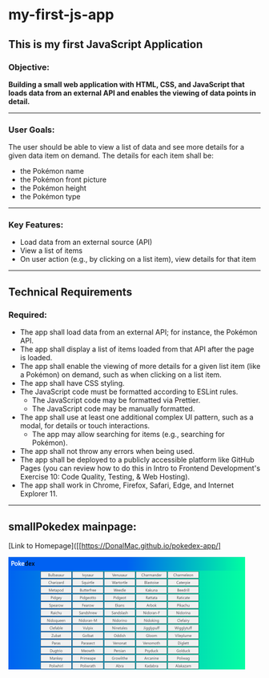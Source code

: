# my-first-js-app

## This is my first JavaScript Application

### Objective:

**Building a small web application with HTML, CSS, and JavaScript that loads
data from an external API and enables the viewing of data points in detail.**

---

### User Goals:

The user should be able to view a list of data and see more details for a given data item on demand.
The details for each item shall be:

- the Pokémon name
- the Pokémon front picture
- the Pokémon height
- the Pokémon type

---

### Key Features:

- Load data from an external source (API)
- View a list of items
- On user action (e.g., by clicking on a list item), view details for that item

---

## Technical Requirements

### Required:

- The app shall load data from an external API; for instance, the Pokémon API.
- The app shall display a list of items loaded from that API after the page is loaded.
- The app shall enable the viewing of more details for a given list item (like a Pokémon) on demand, such as when clicking on a list item.
- The app shall have CSS styling.
- The JavaScript code must be formatted according to ESLint rules.
  - The JavaScript code may be formatted via Prettier.
  - The JavaScript code may be manually formatted.
- The app shall use at least one additional complex UI pattern, such as a modal, for details or touch interactions.
  - The app may allow searching for items (e.g., searching for Pokémon).
- The app shall not throw any errors when being used.
- The app shall be deployed to a publicly accessible platform like GitHub Pages (you can review how to do this in Intro to Frontend Development's Exercise 10: Code Quality, Testing, & Web Hosting).
- The app shall work in Chrome, Firefox, Safari, Edge, and Internet Explorer 11.

---

## smallPokedex mainpage:

[Link to Homepage]([[https://DonalMac.github.io/pokedex-app/]

![HomePage](./img/Screenshot_Pokemon.png)

